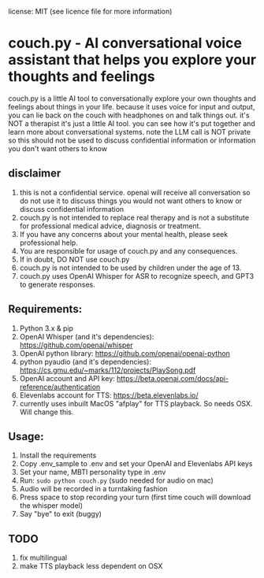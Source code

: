 license: MIT  (see licence file for more information)

# couch.py - AI conversational voice assistant that helps you explore your thoughts and feelings
couch.py is a little AI tool to conversationally explore your own thoughts and feelings about things in your life. because it uses voice for input and output, you can lie back on the couch with headphones on and talk things out. it's NOT a therapist it's just a little AI tool. you can see how it's put together and learn more about conversational systems. note the LLM call is NOT private so this should not be used to discuss confidential information or information you don't want others to know

## disclaimer
1. this is not a confidential service. openai will receive all conversation so do not use it to discuss things you would not want others to know or discuss confidential information
2. couch.py is not intended to replace real therapy and is not a substitute for professional medical advice, diagnosis or treatment.
3. If you have any concerns about your mental health, please seek professional help.
4. You are responsible for usage of couch.py and any consequences.
5. If in doubt, DO NOT use couch.py
6. couch.py is not intended to be used by children under the age of 13.
7. couch.py uses OpenAI Whisper for ASR to recognize speech, and GPT3 to generate responses.

## Requirements:
1. Python 3.x & pip
2. OpenAI Whisper (and it's dependencies): https://github.com/openai/whisper
3. OpenAI python library: https://github.com/openai/openai-python
4. python pyaudio (and it's dependencies): https://cs.gmu.edu/~marks/112/projects/PlaySong.pdf
5. OpenAI account and API key: https://beta.openai.com/docs/api-reference/authentication
6. Elevenlabs account for TTS: https://beta.elevenlabs.io/
6. currently uses inbuilt MacOS "afplay" for TTS playback. So needs OSX. Will change this.

## Usage:
1. Install the requirements
2. Copy .env_sample to .env and set your OpenAI and Elevenlabs API keys
3. Set your name, MBTI personality type in .env
4. Run: `sudo python couch.py` (sudo needed for audio on mac)
5. Audio will be recorded in a turntaking fashion 
6. Press space to stop recording your turn (first time couch will download the whisper model)
7. Say "bye" to exit (buggy)

## TODO
1. fix multilingual 
2. make TTS playback less dependent on OSX

